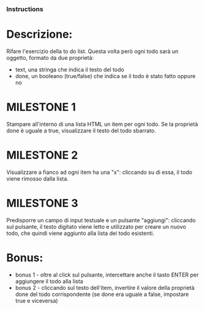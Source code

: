 ### Instructions

# Descrizione:
Rifare l'esercizio della to do list. Questa volta però ogni todo sarà un oggetto, formato da due proprietà:
- text, una stringa che indica il testo del todo
- done, un booleano (true/false) che indica se il todo è stato fatto oppure no

# MILESTONE 1
Stampare all'interno di una lista HTML un item per ogni todo. Se la proprietà done è uguale a true, visualizzare il testo del todo sbarrato.

# MILESTONE 2
Visualizzare a fianco ad ogni item ha una "x": cliccando su di essa, il todo viene rimosso dalla lista.

# MILESTONE 3
Predisporre un campo di input testuale e un pulsante "aggiungi": cliccando sul pulsante, il testo digitato viene letto e utilizzato per creare un nuovo todo, che quindi viene aggiunto alla lista dei todo esistenti.

# Bonus:
- bonus 1 - oltre al click sul pulsante, intercettare anche il tasto ENTER per aggiungere il todo alla lista
- bonus 2 - cliccando sul testo dell'item, invertire il valore della proprietà done del todo corrispondente (se done era uguale a false, impostare true e viceversa)